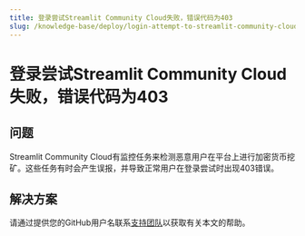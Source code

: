 ```yaml
---
title: 登录尝试Streamlit Community Cloud失败，错误代码为403
slug: /knowledge-base/deploy/login-attempt-to-streamlit-community-cloud-fails-with-error-403
---
```


# 登录尝试Streamlit Community Cloud失败，错误代码为403

## 问题

Streamlit Community Cloud有监控任务来检测恶意用户在平台上进行加密货币挖矿。这些任务有时会产生误报，并导致正常用户在登录尝试时出现403错误。

## 解决方案

请通过提供您的GitHub用户名联系[支持团队](mailto:support@streamlit.io)以获取有关本文的帮助。
